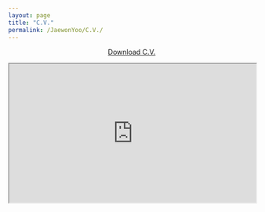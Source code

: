 ```yaml
---
layout: page
title: "C.V."
permalink: /JaewonYoo/C.V./
---
```


<p align="center">
<a href="https://j1yoo4.github.io/CV_Jaewon_Yoo.pdf" target="_blank"> Download C.V. </a>
</p>

<html>
  <style>
    .responsive {
      width: 100%;
      height: 0;
      padding-bottom: 56.25%;
      position: relative;
    }
    .responsive iframe {
      position: absolute;
      width: 100%;
      height: 100%;
    }
  </style>
  
  <p align="center">
    <div class="responsive">
     <iframe src="https://j1yoo4.github.io/CV_Jaewon_Yoo.pdf" width="750" height="650"></iframe>
    </div>
  </p>
</html>
